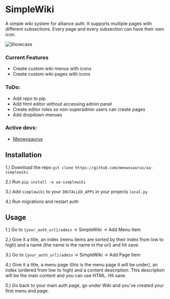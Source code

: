 # SimpleWiki

A simple wiki system for alliance auth. It supports multiple pages with different subsections. Every page and every subsection can have their own icon.

![Showcase](https://i.imgur.com/ALZZ7Bs.png)

### Current Features

* Create custom wiki menus with icons
* Create custom wiki pages with icons

### ToDo:

* Add repo to pip
* Add html editor without accessing admin panel
* Create editor roles so non-superadmin users can create pages
* Add dropdown menues

### Active devs:

* [Meowosaurus](https://github.com/meowosaurus)

## Installation

1.) Download the repo `git clone https://github.com/meowosaurus/aa-simplewiki`

2.) Run `pip install -e aa-simplewiki`

3.) Add `simplewiki` to your `INSTALLED_APPS` in your projects `local.py`

4.) Run migrations and restart auth


## Usage

1.) Go to `{your_auth_url}/admin` -> SimpleWiki -> Add Menu Item

2.) Give it a title, an index (menu items are sorted by their index from low to high) and a name (the name is the name in the url) and hit save.

3.) Go to `{your_auth_url}/admin` -> SimpleWiki -> Add Page Item

4.) Give it a title, a menu page (this is the menu page it will be under), an index (ordered from low to high) and a content description. This description will be the main content and you can use HTML. Hit save.

5.) Go back to your main auth page, go under Wiki and you've created your first menu and page.
